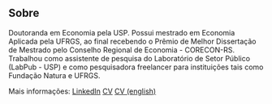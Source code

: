 ## Sobre

Doutoranda em Economia pela USP. Possui mestrado em Economia Aplicada pela UFRGS, ao final recebendo o Prêmio de Melhor Dissertação de Mestrado pelo Conselho Regional de Economia - CORECON-RS. Trabalhou como assistente de pesquisa do Laboratório de Setor Público (LabPub - USP) e como pesquisadora freelancer para instituições tais como Fundação Natura e UFRGS.

Mais informações: [LinkedIn](https://www.linkedin.com/in/natalia-sarellas/) [CV](https://drive.google.com/file/d/1vo7-AF2dmISnHktxJcPXE4vrUjGc6oZf/view?usp=sharing) [CV (english)](https://drive.google.com/file/d/19rJas0wwVDQadxpQlqE5j4brYwTn22fX/view?usp=sharing)

